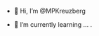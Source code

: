 - 👋 Hi, I’m @MPKreuzberg

- 🌱 I’m currently learning ...
.

<!---
MPKreuzberg/MPKreuzberg is a ✨ 🌱 I’m currently learning ... ✨ repository because its `README.md` (this file) appears on your GitHub profile.
You can click the Preview link to take a look at your changes.
--->
